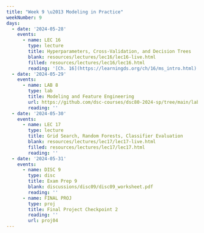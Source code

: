 ```yaml
---
title: "Week 9 \u2013 Modeling in Practice"
weekNumber: 9
days:
  - date: '2024-05-28'
    events:
      - name: LEC 16
        type: lecture
        title: Hyperparameters, Cross-Validation, and Decision Trees
        blank: resources/lectures/lec16/lec16-live.html
        filled: resources/lectures/lec16/lec16.html
        reading: '[Ch. 16](https://learningds.org/ch/16/ms_intro.html)'
  - date: '2024-05-29'
    events:
      - name: LAB 8
        type: lab
        title: Modeling and Feature Engineering
        url: https://github.com/dsc-courses/dsc80-2024-sp/tree/main/labs/lab08
        reading: ''
  - date: '2024-05-30'
    events:
      - name: LEC 17
        type: lecture
        title: Grid Search, Random Forests, Classifier Evaluation
        blank: resources/lectures/lec17/lec17-live.html
        filled: resources/lectures/lec17/lec17.html
        reading: ''
  - date: '2024-05-31'
    events:
      - name: DISC 9
        type: disc
        title: Exam Prep 9
        blank: discussions/disc09/disc09_worksheet.pdf
        reading: ''
      - name: FINAL PROJ
        type: proj
        title: Final Project Checkpoint 2
        reading: ''
        url: proj04
---
```

